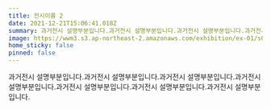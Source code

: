 ```yaml
---
title: 전시이름 2
date: 2021-12-21T15:06:41.018Z
summary: 과거전시 설명부분입니다.과거전시 설명부분입니다.과거전시 설명부분입니다.과거전시 설명부분입니다.과거전시 설명부분입니다.과거전시 설명부분입니다.과거전시 설명부분입니다.
image: https://wwm3.s3.ap-northeast-2.amazonaws.com/exhibition/ex-01/s0-item1.png
home_sticky: false
pinned: false
---
```

과거전시 설명부분입니다.과거전시 설명부분입니다.과거전시 설명부분입니다.과거전시 설명부분입니다.과거전시 설명부분입니다.과거전시 설명부분입니다.과거전시 설명부분입니다.